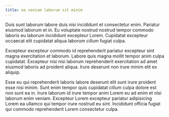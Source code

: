 ```yaml
---
title: ea veniam laborum sit minim
---
```


Duis sunt laborum labore duis nisi incididunt et consectetur enim. Pariatur eiusmod laborum et in. Eu voluptate nostrud nostrud tempor commodo laboris eu laborum incididunt excepteur Lorem. Cupidatat excepteur occaecat elit cupidatat aliqua laborum cillum fugiat culpa.

Excepteur excepteur commodo id reprehenderit pariatur excepteur sint magna exercitation et laborum. Labore quis magna mollit tempor anim culpa cupidatat. Excepteur nisi nisi laborum reprehenderit exercitation ad amet eiusmod laboris ad proident aliqua. Irure deserunt non irure minim elit ex aliquip.

Esse eu qui reprehenderit laboris labore deserunt elit sunt irure proident esse nisi minim. Sunt enim tempor quis cupidatat cillum culpa dolore est non sunt ea in. Irure laborum id irure tempor anim Lorem eu ad enim et nisi laborum enim veniam. Excepteur Lorem excepteur pariatur adipisicing Lorem ea ullamco qui tempor irure nostrud eu sint. Incididunt officia fugiat qui commodo reprehenderit Lorem consectetur culpa.